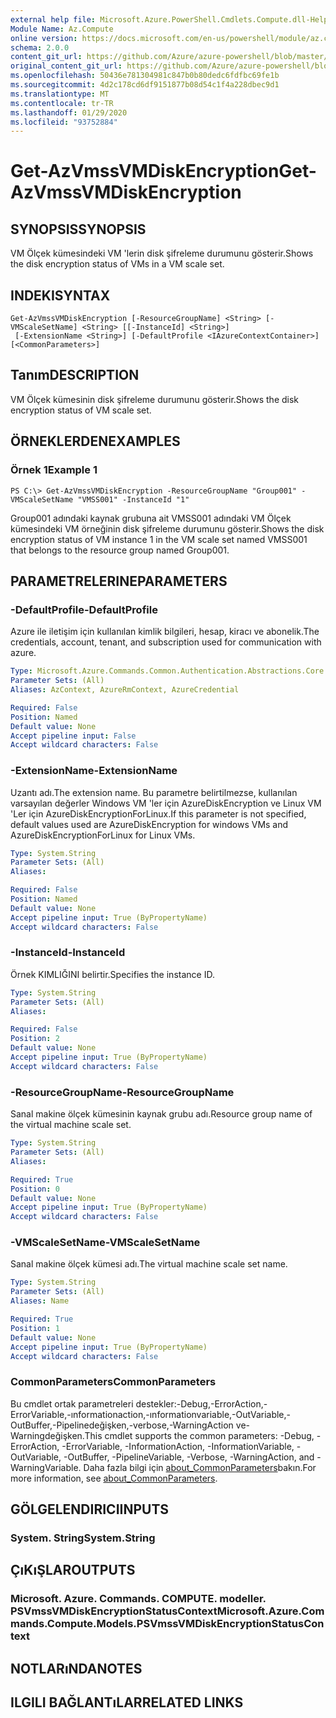 ```yaml
---
external help file: Microsoft.Azure.PowerShell.Cmdlets.Compute.dll-Help.xml
Module Name: Az.Compute
online version: https://docs.microsoft.com/en-us/powershell/module/az.compute/get-azvmssvmdiskencryption
schema: 2.0.0
content_git_url: https://github.com/Azure/azure-powershell/blob/master/src/Compute/Compute/help/Get-AzVmssVMDiskEncryption.md
original_content_git_url: https://github.com/Azure/azure-powershell/blob/master/src/Compute/Compute/help/Get-AzVmssVMDiskEncryption.md
ms.openlocfilehash: 50436e781304981c847b0b80dedc6fdfbc69fe1b
ms.sourcegitcommit: 4d2c178cd6df9151877b08d54c1f4a228dbec9d1
ms.translationtype: MT
ms.contentlocale: tr-TR
ms.lasthandoff: 01/29/2020
ms.locfileid: "93752884"
---
```

# <span data-ttu-id="942f2-101">Get-AzVmssVMDiskEncryption</span><span class="sxs-lookup"><span data-stu-id="942f2-101">Get-AzVmssVMDiskEncryption</span></span>

## <span data-ttu-id="942f2-102">SYNOPSIS</span><span class="sxs-lookup"><span data-stu-id="942f2-102">SYNOPSIS</span></span>
<span data-ttu-id="942f2-103">VM Ölçek kümesindeki VM 'lerin disk şifreleme durumunu gösterir.</span><span class="sxs-lookup"><span data-stu-id="942f2-103">Shows the disk encryption status of VMs in a VM scale set.</span></span>

## <span data-ttu-id="942f2-104">INDEKI</span><span class="sxs-lookup"><span data-stu-id="942f2-104">SYNTAX</span></span>

```
Get-AzVmssVMDiskEncryption [-ResourceGroupName] <String> [-VMScaleSetName] <String> [[-InstanceId] <String>]
 [-ExtensionName <String>] [-DefaultProfile <IAzureContextContainer>] [<CommonParameters>]
```

## <span data-ttu-id="942f2-105">Tanım</span><span class="sxs-lookup"><span data-stu-id="942f2-105">DESCRIPTION</span></span>
<span data-ttu-id="942f2-106">VM Ölçek kümesinin disk şifreleme durumunu gösterir.</span><span class="sxs-lookup"><span data-stu-id="942f2-106">Shows the disk encryption status of VM scale set.</span></span>

## <span data-ttu-id="942f2-107">ÖRNEKLERDEN</span><span class="sxs-lookup"><span data-stu-id="942f2-107">EXAMPLES</span></span>

### <span data-ttu-id="942f2-108">Örnek 1</span><span class="sxs-lookup"><span data-stu-id="942f2-108">Example 1</span></span>
```
PS C:\> Get-AzVmssVMDiskEncryption -ResourceGroupName "Group001" -VMScaleSetName "VMSS001" -InstanceId "1"
```

<span data-ttu-id="942f2-109">Group001 adındaki kaynak grubuna ait VMSS001 adındaki VM Ölçek kümesindeki VM örneğinin disk şifreleme durumunu gösterir.</span><span class="sxs-lookup"><span data-stu-id="942f2-109">Shows the disk encryption status of VM instance 1 in the VM scale set named VMSS001 that belongs to the resource group named Group001.</span></span>

## <span data-ttu-id="942f2-110">PARAMETRELERINE</span><span class="sxs-lookup"><span data-stu-id="942f2-110">PARAMETERS</span></span>

### <span data-ttu-id="942f2-111">-DefaultProfile</span><span class="sxs-lookup"><span data-stu-id="942f2-111">-DefaultProfile</span></span>
<span data-ttu-id="942f2-112">Azure ile iletişim için kullanılan kimlik bilgileri, hesap, kiracı ve abonelik.</span><span class="sxs-lookup"><span data-stu-id="942f2-112">The credentials, account, tenant, and subscription used for communication with azure.</span></span>

```yaml
Type: Microsoft.Azure.Commands.Common.Authentication.Abstractions.Core.IAzureContextContainer
Parameter Sets: (All)
Aliases: AzContext, AzureRmContext, AzureCredential

Required: False
Position: Named
Default value: None
Accept pipeline input: False
Accept wildcard characters: False
```

### <span data-ttu-id="942f2-113">-ExtensionName</span><span class="sxs-lookup"><span data-stu-id="942f2-113">-ExtensionName</span></span>
<span data-ttu-id="942f2-114">Uzantı adı.</span><span class="sxs-lookup"><span data-stu-id="942f2-114">The extension name.</span></span>
<span data-ttu-id="942f2-115">Bu parametre belirtilmezse, kullanılan varsayılan değerler Windows VM 'ler için AzureDiskEncryption ve Linux VM 'Ler için AzureDiskEncryptionForLinux.</span><span class="sxs-lookup"><span data-stu-id="942f2-115">If this parameter is not specified, default values used are AzureDiskEncryption for windows VMs and AzureDiskEncryptionForLinux for Linux VMs.</span></span>

```yaml
Type: System.String
Parameter Sets: (All)
Aliases:

Required: False
Position: Named
Default value: None
Accept pipeline input: True (ByPropertyName)
Accept wildcard characters: False
```

### <span data-ttu-id="942f2-116">-InstanceId</span><span class="sxs-lookup"><span data-stu-id="942f2-116">-InstanceId</span></span>
<span data-ttu-id="942f2-117">Örnek KIMLIĞINI belirtir.</span><span class="sxs-lookup"><span data-stu-id="942f2-117">Specifies the instance ID.</span></span>

```yaml
Type: System.String
Parameter Sets: (All)
Aliases:

Required: False
Position: 2
Default value: None
Accept pipeline input: True (ByPropertyName)
Accept wildcard characters: False
```

### <span data-ttu-id="942f2-118">-ResourceGroupName</span><span class="sxs-lookup"><span data-stu-id="942f2-118">-ResourceGroupName</span></span>
<span data-ttu-id="942f2-119">Sanal makine ölçek kümesinin kaynak grubu adı.</span><span class="sxs-lookup"><span data-stu-id="942f2-119">Resource group name of the virtual machine scale set.</span></span>

```yaml
Type: System.String
Parameter Sets: (All)
Aliases:

Required: True
Position: 0
Default value: None
Accept pipeline input: True (ByPropertyName)
Accept wildcard characters: False
```

### <span data-ttu-id="942f2-120">-VMScaleSetName</span><span class="sxs-lookup"><span data-stu-id="942f2-120">-VMScaleSetName</span></span>
<span data-ttu-id="942f2-121">Sanal makine ölçek kümesi adı.</span><span class="sxs-lookup"><span data-stu-id="942f2-121">The virtual machine scale set name.</span></span>

```yaml
Type: System.String
Parameter Sets: (All)
Aliases: Name

Required: True
Position: 1
Default value: None
Accept pipeline input: True (ByPropertyName)
Accept wildcard characters: False
```

### <span data-ttu-id="942f2-122">CommonParameters</span><span class="sxs-lookup"><span data-stu-id="942f2-122">CommonParameters</span></span>
<span data-ttu-id="942f2-123">Bu cmdlet ortak parametreleri destekler:-Debug,-ErrorAction,-ErrorVariable,-ınformationaction,-ınformationvariable,-OutVariable,-OutBuffer,-Pipelinedeğişken,-verbose,-WarningAction ve-Warningdeğişken.</span><span class="sxs-lookup"><span data-stu-id="942f2-123">This cmdlet supports the common parameters: -Debug, -ErrorAction, -ErrorVariable, -InformationAction, -InformationVariable, -OutVariable, -OutBuffer, -PipelineVariable, -Verbose, -WarningAction, and -WarningVariable.</span></span> <span data-ttu-id="942f2-124">Daha fazla bilgi için [about_CommonParameters](https://go.microsoft.com/fwlink/?LinkID=113216)bakın.</span><span class="sxs-lookup"><span data-stu-id="942f2-124">For more information, see [about_CommonParameters](https://go.microsoft.com/fwlink/?LinkID=113216).</span></span>

## <span data-ttu-id="942f2-125">GÖLGELENDIRICI</span><span class="sxs-lookup"><span data-stu-id="942f2-125">INPUTS</span></span>

### <span data-ttu-id="942f2-126">System. String</span><span class="sxs-lookup"><span data-stu-id="942f2-126">System.String</span></span>

## <span data-ttu-id="942f2-127">ÇıKıŞLAR</span><span class="sxs-lookup"><span data-stu-id="942f2-127">OUTPUTS</span></span>

### <span data-ttu-id="942f2-128">Microsoft. Azure. Commands. COMPUTE. modeller. PSVmssVMDiskEncryptionStatusContext</span><span class="sxs-lookup"><span data-stu-id="942f2-128">Microsoft.Azure.Commands.Compute.Models.PSVmssVMDiskEncryptionStatusContext</span></span>

## <span data-ttu-id="942f2-129">NOTLARıNDA</span><span class="sxs-lookup"><span data-stu-id="942f2-129">NOTES</span></span>

## <span data-ttu-id="942f2-130">ILGILI BAĞLANTıLAR</span><span class="sxs-lookup"><span data-stu-id="942f2-130">RELATED LINKS</span></span>
